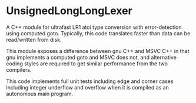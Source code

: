 UnsignedLongLongLexer
=====================

A C++ module for ultrafast LR1 atoi type conversion
with error-detection using computed goto.
Typically, this code translates faster
than data can be read/written from disk.

This module exposes a difference between
gnu C++ and MSVC C++ in that
gnu implements a computed goto and
MSVC does not,
and alternative coding styles are required
to get similar performance from
the two compilers.

This code implements full unit tests
including edge and corner cases
including integer underflow and overflow
when it is compiled as an autonomous main program.
